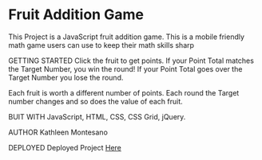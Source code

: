 # Fruit Addition Game

This Project is a JavaScript fruit addition game. This is a mobile friendly math game users can use to keep their math skills sharp 

GETTING STARTED
Click the fruit to get points. If your Point Total matches the Target Number, you win the round! If your Point Total goes over the Target Number you lose the round. 

Each fruit is worth a different number of points. Each round the Target number changes and so does the value of each fruit.

BUIT WITH
JavaScript, HTML, CSS, CSS Grid, jQuery.

AUTHOR
Kathleen Montesano

DEPLOYED
Deployed Project [Here](https://kathleenmont.github.io/fruit-game/index.html)
          
